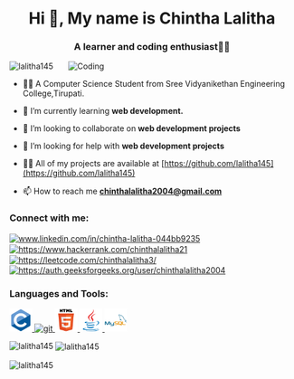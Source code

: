 <h1 align="center">Hi 👋, My name is Chintha Lalitha</h1>
<h3 align="center">A learner and coding enthusiast👩‍💻</h3>
<img align ="right" alt="Coding" width="400" src="https://media.tenor.com/AlUkiGkR2j8AAAAC/new-game-ahagon-umiko-programming.gif">

<p align="left"> <img src="https://komarev.com/ghpvc/?username=lalitha145&label=Profile%20views&color=0e75b6&style=flat" alt="lalitha145" /> </p>


- 👩‍💻 A Computer Science Student from Sree Vidyanikethan Engineering College,Tirupati.

- 🌱 I’m currently learning **web development.**

- 👯 I’m looking to collaborate on **web development projects**

- 🤝 I’m looking for help with **web development projects**

- 👨‍💻 All of my projects are available at [https://github.com/lalitha145](https://github.com/lalitha145)

- 📫 How to reach me **chinthalalitha2004@gmail.com**

<h3 align="left">Connect with me:</h3>
<p align="left">
<a href="https://www.linkedin.com/in/
chintha-lalitha-044bb9235
" target="blank"><img align="center" src="https://raw.githubusercontent.com/rahuldkjain/github-profile-readme-generator/master/src/images/icons/Social/linked-in-alt.svg" alt="www.linkedin.com/in/chintha-lalitha-044bb9235" height="30" width="40" /></a>
<a href="https://www.hackerrank.com/https://www.hackerrank.com/chinthalalitha21" target="blank"><img align="center" src="https://raw.githubusercontent.com/rahuldkjain/github-profile-readme-generator/master/src/images/icons/Social/hackerrank.svg" alt="https://www.hackerrank.com/chinthalalitha21" height="30" width="40" /></a>
<a href="https://www.leetcode.com/https://leetcode.com/chinthalalitha3/" target="blank"><img align="center" src="https://raw.githubusercontent.com/rahuldkjain/github-profile-readme-generator/master/src/images/icons/Social/leet-code.svg" alt="https://leetcode.com/chinthalalitha3/" height="30" width="40" /></a>
<a href="https://auth.geeksforgeeks.org/user/https://auth.geeksforgeeks.org/user/chinthalalitha2004" target="blank"><img align="center" src="https://raw.githubusercontent.com/rahuldkjain/github-profile-readme-generator/master/src/images/icons/Social/geeks-for-geeks.svg" alt="https://auth.geeksforgeeks.org/user/chinthalalitha2004" height="30" width="40" /></a>
</p>

<h3 align="left">Languages and Tools:</h3>
<p align="left"> <a href="https://www.cprogramming.com/" target="_blank" rel="noreferrer"> <img src="https://raw.githubusercontent.com/devicons/devicon/master/icons/c/c-original.svg" alt="c" width="40" height="40"/> </a> <a href="https://git-scm.com/" target="_blank" rel="noreferrer"> <img src="https://www.vectorlogo.zone/logos/git-scm/git-scm-icon.svg" alt="git" width="40" height="40"/> </a> <a href="https://www.w3.org/html/" target="_blank" rel="noreferrer"> <img src="https://raw.githubusercontent.com/devicons/devicon/master/icons/html5/html5-original-wordmark.svg" alt="html5" width="40" height="40"/> </a> <a href="https://www.java.com" target="_blank" rel="noreferrer"> <img src="https://raw.githubusercontent.com/devicons/devicon/master/icons/java/java-original.svg" alt="java" width="40" height="40"/> </a> <a href="https://www.mysql.com/" target="_blank" rel="noreferrer"> <img src="https://raw.githubusercontent.com/devicons/devicon/master/icons/mysql/mysql-original-wordmark.svg" alt="mysql" width="40" height="40"/> </a> </p>

<p><img align="left" src="https://github-readme-stats.vercel.app/api/top-langs?username=lalitha145&show_icons=true&locale=en&layout=compact" alt="lalitha145" /></p>

<p>&nbsp;<img align="center" src="https://github-readme-stats.vercel.app/api?username=lalitha145&show_icons=true&locale=en" alt="lalitha145" /></p>

<p><img align="center" src="https://github-readme-streak-stats.herokuapp.com/?user=lalitha145&" alt="lalitha145" /></p>
